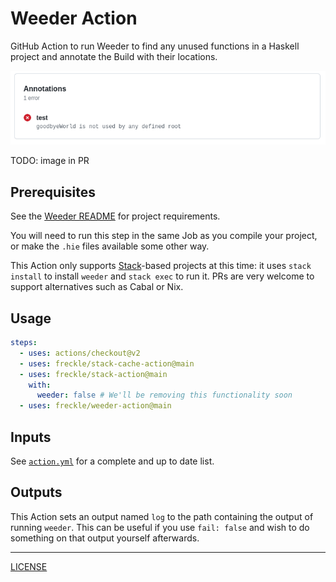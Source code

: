 # Weeder Action

GitHub Action to run Weeder to find any unused functions in a Haskell project
and annotate the Build with their locations.

![Example in Workflow](./example-in-workflow.png)

TODO: image in PR

## Prerequisites

See the [Weeder README][weeder] for project requirements.

[weeder]: https://github.com/ocharles/weeder#readme

You will need to run this step in the same Job as you compile your project, or
make the `.hie` files available some other way.

This Action only supports [Stack]-based projects at this time: it uses
`stack install` to install `weeder` and `stack exec` to run it. PRs are very
welcome to support alternatives such as Cabal or Nix.

[stack]: https://docs.haskellstack.org/en/stable/README/

## Usage

```yaml
steps:
  - uses: actions/checkout@v2
  - uses: freckle/stack-cache-action@main
  - uses: freckle/stack-action@main
    with:
      weeder: false # We'll be removing this functionality soon
  - uses: freckle/weeder-action@main
```

## Inputs

See [`action.yml`](./action.yml) for a complete and up to date list.

## Outputs

This Action sets an output named `log` to the path containing the output of
running `weeder`. This can be useful if you use `fail: false` and wish to do
something on that output yourself afterwards.

---

[LICENSE](./LICENSE)
